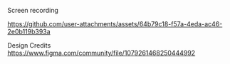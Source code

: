 Screen recording


https://github.com/user-attachments/assets/64b79c18-f57a-4eda-ac46-2e0b119b393a



Design Credits
https://www.figma.com/community/file/1079261468250444992
